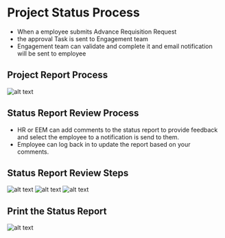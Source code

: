 Project Status Process
==========

 - When a employee submits Advance Requisition Request 
 - the approval Task is sent to Engagement team
 - Engagement team can validate and complete it and email notification will be sent to employee

Project Report Process
----
![alt text](../../images/statusreport/status-report-process.png "Status Report")


Status Report Review Process
----
 - HR or EEM can add comments to the status report to provide feedback and select the employee to a notification is send to them.
 - Employee can log back in to update the report based on your comments.

Status Report Review Steps
----
![alt text](../../images/statusreport/review-report-1.png "Status Report")
![alt text](../../images/statusreport/review-report-2.png "Status Report")
![alt text](../../images/statusreport/add-comment.png "Status Report")

Print the Status Report
----
![alt text](../../images/statusreport/print-status-report.png "Status Report")




